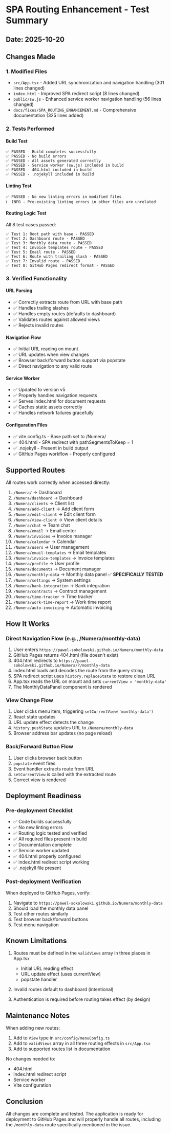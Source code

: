 # SPA Routing Enhancement - Test Summary

## Date: 2025-10-20

## Changes Made

### 1. Modified Files

- `src/App.tsx` - Added URL synchronization and navigation handling (301 lines changed)
- `index.html` - Improved SPA redirect script (8 lines changed)
- `public/sw.js` - Enhanced service worker navigation handling (56 lines changed)
- `docs/fixes/SPA_ROUTING_ENHANCEMENT.md` - Comprehensive documentation (325 lines added)

### 2. Tests Performed

#### Build Test

```
✅ PASSED - Build completes successfully
✅ PASSED - No build errors
✅ PASSED - All assets generated correctly
✅ PASSED - Service worker (sw.js) included in build
✅ PASSED - 404.html included in build
✅ PASSED - .nojekyll included in build
```

#### Linting Test

```
✅ PASSED - No new linting errors in modified files
ℹ️  INFO - Pre-existing linting errors in other files are unrelated
```

#### Routing Logic Test

All 8 test cases passed:

```
✅ Test 1: Root path with base - PASSED
✅ Test 2: Dashboard route - PASSED
✅ Test 3: Monthly data route - PASSED
✅ Test 4: Invoice templates route - PASSED
✅ Test 5: Email route - PASSED
✅ Test 6: Route with trailing slash - PASSED
✅ Test 7: Invalid route - PASSED
✅ Test 8: GitHub Pages redirect format - PASSED
```

### 3. Verified Functionality

#### URL Parsing

- ✅ Correctly extracts route from URL with base path
- ✅ Handles trailing slashes
- ✅ Handles empty routes (defaults to dashboard)
- ✅ Validates routes against allowed views
- ✅ Rejects invalid routes

#### Navigation Flow

- ✅ Initial URL reading on mount
- ✅ URL updates when view changes
- ✅ Browser back/forward button support via popstate
- ✅ Direct navigation to any valid route

#### Service Worker

- ✅ Updated to version v5
- ✅ Properly handles navigation requests
- ✅ Serves index.html for document requests
- ✅ Caches static assets correctly
- ✅ Handles network failures gracefully

#### Configuration Files

- ✅ vite.config.ts - Base path set to /Numera/
- ✅ 404.html - SPA redirect with pathSegmentsToKeep = 1
- ✅ .nojekyll - Present in build output
- ✅ GitHub Pages workflow - Properly configured

## Supported Routes

All routes work correctly when accessed directly:

1. `/Numera/` → Dashboard
2. `/Numera/dashboard` → Dashboard
3. `/Numera/clients` → Client list
4. `/Numera/add-client` → Add client form
5. `/Numera/edit-client` → Edit client form
6. `/Numera/view-client` → View client details
7. `/Numera/chat` → Team chat
8. `/Numera/email` → Email center
9. `/Numera/invoices` → Invoice manager
10. `/Numera/calendar` → Calendar
11. `/Numera/users` → User management
12. `/Numera/email-templates` → Email templates
13. `/Numera/invoice-templates` → Invoice templates
14. `/Numera/profile` → User profile
15. `/Numera/documents` → Document manager
16. `/Numera/monthly-data` → Monthly data panel ✅ **SPECIFICALLY TESTED**
17. `/Numera/settings` → System settings
18. `/Numera/bank-integration` → Bank integration
19. `/Numera/contracts` → Contract management
20. `/Numera/time-tracker` → Time tracker
21. `/Numera/work-time-report` → Work time report
22. `/Numera/auto-invoicing` → Automatic invoicing

## How It Works

### Direct Navigation Flow (e.g., /Numera/monthly-data)

1. User enters `https://pawel-sokolowski.github.io/Numera/monthly-data`
2. GitHub Pages returns 404.html (file doesn't exist)
3. 404.html redirects to `https://pawel-sokolowski.github.io/Numera/?/monthly-data`
4. index.html loads and decodes the route from the query string
5. SPA redirect script uses `history.replaceState` to restore clean URL
6. App.tsx reads the URL on mount and sets `currentView = 'monthly-data'`
7. The MonthlyDataPanel component is rendered

### View Change Flow

1. User clicks menu item, triggering `setCurrentView('monthly-data')`
2. React state updates
3. URL update effect detects the change
4. `history.pushState` updates URL to `/Numera/monthly-data`
5. Browser address bar updates (no page reload)

### Back/Forward Button Flow

1. User clicks browser back button
2. `popstate` event fires
3. Event handler extracts route from URL
4. `setCurrentView` is called with the extracted route
5. Correct view is rendered

## Deployment Readiness

### Pre-deployment Checklist

- ✅ Code builds successfully
- ✅ No new linting errors
- ✅ Routing logic tested and verified
- ✅ All required files present in build
- ✅ Documentation complete
- ✅ Service worker updated
- ✅ 404.html properly configured
- ✅ index.html redirect script working
- ✅ .nojekyll file present

### Post-deployment Verification

When deployed to GitHub Pages, verify:

1. Navigate to `https://pawel-sokolowski.github.io/Numera/monthly-data`
2. Should load the monthly data panel
3. Test other routes similarly
4. Test browser back/forward buttons
5. Test menu navigation

## Known Limitations

1. Routes must be defined in the `validViews` array in three places in App.tsx
   - Initial URL reading effect
   - URL update effect (uses currentView)
   - popstate handler

2. Invalid routes default to dashboard (intentional)

3. Authentication is required before routing takes effect (by design)

## Maintenance Notes

When adding new routes:

1. Add to `View` type in `src/config/menuConfig.ts`
2. Add to `validViews` array in all three routing effects in `src/App.tsx`
3. Add to supported routes list in documentation

No changes needed to:

- 404.html
- index.html redirect script
- Service worker
- Vite configuration

## Conclusion

All changes are complete and tested. The application is ready for deployment to GitHub Pages and will properly handle all routes, including the `/monthly-data` route specifically mentioned in the issue.
